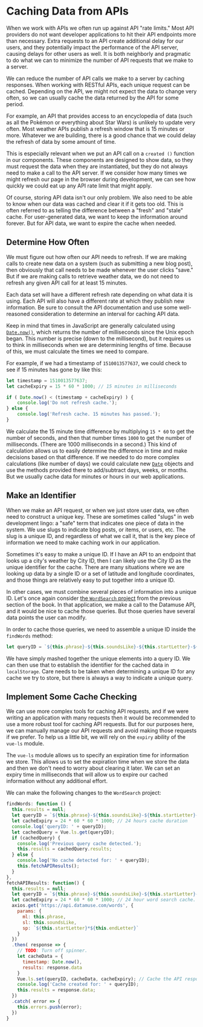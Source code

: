 # Caching Data from APIs
When we work with APIs we often run up against API "rate limits." Most API providers do not want developer applications to hit their API endpoints more than necessary. Extra requests to an API create additional delay for our users, and they potentially impact the performance of the API server, causing delays for other users as well. It is both neighborly and pragmatic to do what we can to minimize the number of API requests that we make to a server.

We can reduce the number of API calls we make to a server by caching responses. When working with RESTful APIs, each unique request can be cached. Depending on the API, we might not expect the data to change very often, so we can usually cache the data returned by the API for some period.

For example, an API that provides access to an encyclopedia of data (such as all the Pokémon or everything about Star Wars) is unlikely to update very often. Most weather APIs publish a refresh window that is 15 minutes or more. Whatever we are building, there is a good chance that we could delay the refresh of data by some amount of time.

This is especially relevant when we put an API call on a `created ()` function in our components. These components are designed to show data, so they must request the data when they are instantiated, but they do not always need to make a call to the API server. If we consider how many times we might refresh our page in the browser during development, we can see how quickly we could eat up any API rate limit that might apply.

Of course, storing API data isn't our only problem. We also need to be able to know when our data was cached and clear it if it gets too old. This is often referred to as telling the difference between a "fresh" and "stale" cache. For user-generated data, we want to keep the information around forever. But for API data, we want to expire the cache when needed.

## Determine How Often
We must figure out how often our API needs to refresh. If we are making calls to create new data on a system (such as submitting a new blog post), then obviously that call needs to be made whenever the user clicks "save." But if we are making calls to retrieve weather data, we do not need to refresh any given API call for at least 15 minutes. 

Each data set will have a different refresh rate depending on what data it is using. Each API will also have a different rate at which they publish new information. Be sure to consult the API documentation and use some well-reasoned consideration to determine an interval for caching API data.

Keep in mind that times in JavaScript are generally calculated using [`Date.now()`](https://developer.mozilla.org/en-US/docs/Web/JavaScript/Reference/Global_Objects/Date/now), which returns the number of milliseconds since the Unix epoch began. This number is precise (down to the millisecond), but it requires us to think in milliseconds when we are determining lengths of time. Because of this, we must calculate the times we need to compare.

For example, if we had a timestamp of `1510013577637`, we could check to see if 15 minutes has gone by like this:

```js
let timestamp = 1510013577637;
let cacheExpiry = 15 * 60 * 1000; // 15 minutes in milliseconds

if ( Date.now() < (timestamp + cacheExpiry) ) {
    console.log('Do not refresh cache.');
} else {
    console.log('Refresh cache. 15 minutes has passed.');
}
```
We calculate the 15 minute time difference by multiplying `15 * 60` to get the number of seconds, and then that number times `1000` to get the number of milliseconds. (There are 1000 milliseconds in a second.) This kind of calculation allows us to easily determine the difference in time and make decisions based on that difference. If we needed to do more complex calculations (like number of days) we could calculate new [`Date`](https://developer.mozilla.org/en-US/docs/Web/JavaScript/Reference/Global_Objects/Date) objects and use the methods provided there to add/subtract days, weeks, or months. But we usually cache data for minutes or hours in our web applications.

## Make an Identifier
When we make an API request, or when we just store user data, we often need to construct a unique key. These are sometimes called "slugs" in web development lingo: a "safe" term that indicates one piece of data in the system. We use slugs to indicate blog posts, or items, or users, etc. The slug is a unique ID, and regardless of what we call it, that is the key piece of information we need to make caching work in our application.

Sometimes it's easy to make a unique ID. If I have an API to an endpoint that looks up a city's weather by City ID, then I can likely use the City ID as the unique identifier for the cache. There are many situations where we are looking up data by a single ID or a set of latitude and longitude coordinates, and those things are relatively easy to put together into a unique ID.

In other cases, we must combine several pieces of information into a unique ID. Let's once again consider [the `WordSearch` project](/visual-feedback/project-visual-feedback-and-enhancement.md) from the previous section of the book. In that application, we make a call to the Datamuse API, and it would be nice to cache those queries. But those queries have several data points the user can modify.

In order to cache those queries, we need to assemble a unique ID inside the `findWords` method:

```js
let queryID = `${this.phrase}-${this.soundsLike}-${this.startLetter}-${this.endLetter}`;
```
We have simply mashed together the unique elements into a query ID. We can then use that to establish the identifier for the cached data in `localStorage`. Care needs to be taken when determining a unique ID for any cache we try to store, but there is always a way to indicate a unique query.

## Implement Some Cache Checking
We can use more complex tools for caching API requests, and if we were writing an application with many requests then it would be recommended to use a more robust tool for caching API requests. But for our purposes here, we can manually manage our API requests and avoid making those requests if we prefer. To help us a little bit, we will rely on the `expiry` ability of the `vue-ls` module.

The `vue-ls` module allows us to specify an expiration time for information we store. This allows us to set the expiration time when we store the data and then we don't need to worry about clearing it later. We can set an expiry time in milliseconds that will allow us to expire our cached information without any additional effort. 

We can make the following changes to the `WordSearch` project:

```js
findWords: function () {
  this.results = null;
  let queryID = `${this.phrase}-${this.soundsLike}-${this.startLetter}-${this.endLetter}`;
  let cacheExpiry = 24 * 60 * 60 * 1000; // 24 hours cache duration
  console.log('queryID: ' + queryID);
  let cachedQuery = Vue.ls.get(queryID);
  if (cachedQuery) {
    console.log('Previous query cache detected.');
    this.results = cachedQuery.results;
  } else {
    console.log('No cache detected for: ' + queryID);
    this.fetchAPIResults();
  }
},
fetchAPIResults: function() {
  this.results = null;
  let queryID = `${this.phrase}-${this.soundsLike}-${this.startLetter}-${this.endLetter}`;
  let cacheExpiry = 24 * 60 * 60 * 1000; // 24 hour word search cache.
  axios.get('https://api.datamuse.com/words', {
    params: {
      ml: this.phrase,
      sl: this.soundsLike,
      sp: `${this.startLetter}*${this.endLetter}`
    }
  })
  .then( response => {
    // TODO: Turn off spinner.
    let cacheData = {
      timestamp: Date.now(),
      results: response.data
    }
    Vue.ls.set(queryID, cacheData, cacheExpiry); // Cache the API response for 24 hours
    console.log('Cache created for: ' + queryID);
    this.results = response.data;
  })
  .catch( error => {
    this.errors.push(error);
  })
}
```














